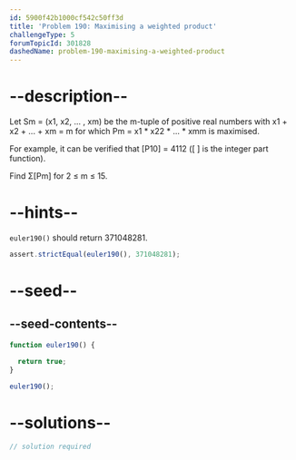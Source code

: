 ```yaml
---
id: 5900f42b1000cf542c50ff3d
title: 'Problem 190: Maximising a weighted product'
challengeType: 5
forumTopicId: 301828
dashedName: problem-190-maximising-a-weighted-product
---
```


# --description--

Let Sm = (x1, x2, ... , xm) be the m-tuple of positive real numbers with x1 + x2 + ... + xm = m for which Pm = x1 \* x22 \* ... \* xmm is maximised.

For example, it can be verified that \[P10] = 4112 (\[ ] is the integer part function).

Find Σ\[Pm] for 2 ≤ m ≤ 15.

# --hints--

`euler190()` should return 371048281.

```js
assert.strictEqual(euler190(), 371048281);
```

# --seed--

## --seed-contents--

```js
function euler190() {

  return true;
}

euler190();
```

# --solutions--

```js
// solution required
```